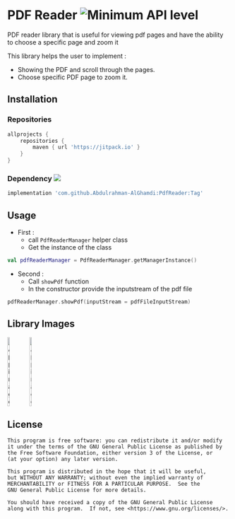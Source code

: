 # PDF Reader ![Minimum API level](https://img.shields.io/badge/API-23+-yellow)

PDF reader library that is useful for viewing pdf pages and have the ability to choose a specific page and zoom it

This library helps the user to implement :
* Showing the PDF and scroll through the pages.
* Choose specific PDF page to zoom it.

## Installation

### Repositories

```groovy
allprojects {
    repositories {
        maven { url 'https://jitpack.io' }
    }
}
```
### Dependency [![](https://jitpack.io/v/Abdulrahman-AlGhamdi/PdfReader.svg)](https://jitpack.io/#Abdulrahman-AlGhamdi/PdfReader)
```groovy
implementation 'com.github.Abdulrahman-AlGhamdi:PdfReader:Tag'
```

## Usage

* First  : 
    * call `PdfReaderManager` helper class
    * Get the instance of the class

```kotlin
val pdfReaderManager = PdfReaderManager.getManagerInstance()
```

* Second : 
    * Call `showPdf` function
    * In the constructor provide the inputstream of the pdf file

```kotlin
pdfReaderManager.showPdf(inputStream = pdfFileInputStream)
```

## Library Images

<div style="display:flex;">
<img alt="App image" src="https://i.ibb.co/Xb9ZCLg/1.png" width="10%">
<img alt="App image" src="https://i.ibb.co/3pZ9hBr/2.png" width="10%">
</div>

## License

```
This program is free software: you can redistribute it and/or modify
it under the terms of the GNU General Public License as published by
the Free Software Foundation, either version 3 of the License, or
(at your option) any later version.

This program is distributed in the hope that it will be useful,
but WITHOUT ANY WARRANTY; without even the implied warranty of
MERCHANTABILITY or FITNESS FOR A PARTICULAR PURPOSE.  See the
GNU General Public License for more details.

You should have received a copy of the GNU General Public License
along with this program.  If not, see <https://www.gnu.org/licenses/>.
```
